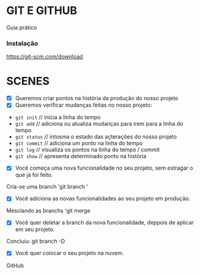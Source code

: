 # GIT E GITHUB
 
Guia prático

### Instalação

https://git-scm.com/download

# SCENES

- [x] Queremos criar pontos na história da produção do nosso projeto
- [x] Queremos verificar mudanças feitas no nosso projeto:

- `git init` // inicia a linha do tempo
- `git add` // adiciona ou atualiza mudanças para irem para a linha do tempo
- `git status` // intosma o estado das açterações do nosso projeto
- `git commit` // adiciona um ponto na linha do tempo
- `git log` // visualiza os pontos na linha do tempo / commit
- `git show` // apresenta determinado ponto na história

- [x] Você começa uma nova funcionalidade no seu projeto, sem estragar o que já foi feito.

Cria-se uma branch 'git branch <branch>'

- [x] Você adiciona as novas funcionalidades ao seu projeto em produção.

Mesclando as branchs 'git merge <branch>

-[x] Você quer deletar a branch da nova funcionalidade, deppois de aplicar em seu projeto.
        
Concluiu: git branch -D <branch>

-[x] Você quer colocar o seu projeto na nuvem.

GitHub